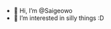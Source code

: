 - 👋 Hi, I’m @Saigeowo
- 👀 I’m interested in silly things :D

<!---
Saigeowo/Saigeowo is a ✨ special ✨ repository because its `README.md` (this file) appears on your GitHub profile.
You can click the Preview link to take a look at your changes.
--->
